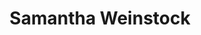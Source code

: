 ---
name: Samantha Weinstock
title: Samantha Weinstock
permalink: /team/samantha-weinstock/
image_id: attJt6jgFKLRtY9cO
image_path: /assets/img/import/bio/samantha-weinstock/samantha-weinstock.jpg
job_title: Head of Operations and Partnerships
cohort_year: 
portfolio: 
blurb: <p>Samantha Weinstock (she/her) runs operations and manages partnerships for xD and provides research help and project management for xD projects. Sam brings extensive nonprofit and academic experience to the team. Prior to xD, Sam was the Executive Director of a research nonprofit, Center of Complex Interventions, where she set the strategic vision for the organization, ran day-to-day operations, and worked closely with the CCI research team on various research projects. Before CCI, Sam was the Director of Administration at YarnLabs Inc, a fiscal sponsor for non-profits. She also previously managed research at MIT and worked as a researcher at Harvard Law School and the Berkman Klein Center for Internet &amp; Society. Before entering the academic and non-profit space, Sam worked at Google. </p>

skillsets: 
---